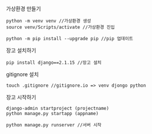 가상환경 만들기

```
python -m venv venv //가상환경 생성
source venv/Scripts/activate //가상환경 진입

python -m pip install --upgrade pip //pip 업데이트
```



장고 설치하기

```
pip install django==2.1.15 //장고 설치
```



gitignore 설치

```
touch .gitignore //gitignore.io => venv djongo python
```



장고 시작하기

```
django-admin startproject (projectname)
python manage.py startapp (appname)

python manage.py runserver //서버 시작
```







